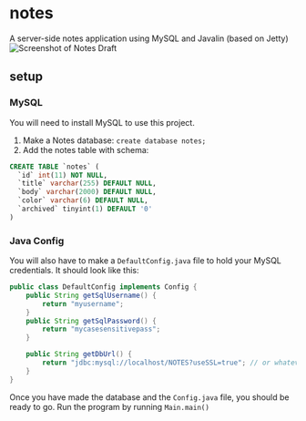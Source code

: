 # notes
A server-side notes application using MySQL and Javalin (based on Jetty)
![Screenshot of Notes Draft](https://i.imgur.com/ljW8ko9.png)

## setup
### MySQL
You will need to install MySQL to use this project.
1. Make a Notes database: `create database notes;`
2. Add the notes table with schema:
```sql
CREATE TABLE `notes` (
  `id` int(11) NOT NULL,
  `title` varchar(255) DEFAULT NULL,
  `body` varchar(2000) DEFAULT NULL,
  `color` varchar(6) DEFAULT NULL,
  `archived` tinyint(1) DEFAULT '0'
)
```

### Java Config
You will also have to make a `DefaultConfig.java` file to hold your MySQL credentials. It should look like this:
```java
public class DefaultConfig implements Config {
    public String getSqlUsername() {
        return "myusername";
    }
    public String getSqlPassword() {
        return "mycasesensitivepass";
    }

    public String getDbUrl() {
        return "jdbc:mysql://localhost/NOTES?useSSL=true"; // or whatever you named your my SQL database
    }
}
```

Once you have made the database and the `Config.java` file, you should be ready to go. Run the program by running `Main.main()`
